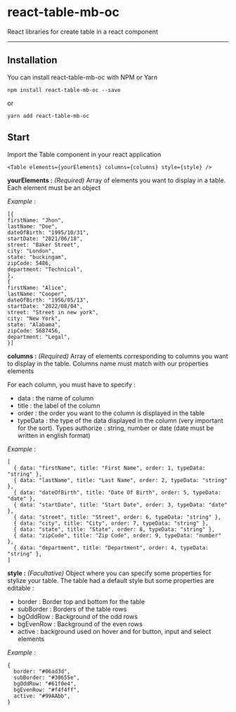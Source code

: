 # react-table-mb-oc
React libraries for create table in a react component

---

## Installation
You can install react-table-mb-oc with NPM or Yarn

``npm install react-table-mb-oc --save``

or

``yarn add react-table-mb-oc``

## Start

Import the Table component in your react application

``<Table elements={yourElements} columns={columns} style={style} />``

**yourElements :** *(Required)*
Array of elements you want to display in a table.  Each element must be an object

*Example* :

```
[{
firstName: "Jhon",
lastName: "Doe",
dateOfBirth: "1995/10/31",
startDate: "2021/06/18",
street: "Baker Street",
city: "London",
state: "buckingam",
zipCode: 5486,
department: "Technical",
},
{
firstName: "Alice",
lastName: "Cooper",
dateOfBirth: "1956/05/13",
startDate: "2022/08/04",
street: "Street in new york",
city: "New York",
state: "Alabama",
zipCode: 5687456,
department: "Legal",
}]
```

**columns :** *(Required)*
Array of elements corresponding to columns you want to display in the table. 
Columns name must match with our properties elements

For each column, you must have to specify : 
- data : the name of column
- title : the label of the column
- order : the order you want to the column is displayed in the table
- typeData : the type of the data displayed in the column (very important for the sort). Types authorize : string, number or date (date must be written in english format)


*Example* :

```
[
  { data: "firstName", title: "First Name", order: 1, typeData: "string" },
  { data: "lastName", title: "Last Name", order: 2, typeData: "string" },
  { data: "dateOfBirth", title: "Date Of Birth", order: 5, typeData: "date" },
  { data: "startDate", title: "Start Date", order: 3, typeData: "date" },
  { data: "street", title: "Street", order: 6, typeData: "string" },
  { data: "city", title: "City", order: 7, typeData: "string" },
  { data: "state", title: "State", order: 8, typeData: "string" },
  { data: "zipCode", title: "Zip Code", order: 9, typeData: "number" },
  { data: "department", title: "Department", order: 4, typeData: "string" },
]
```

**style :** *(Facultative)*
Object where you can specify some properties for stylize your table. 
The table had a default style but some properties are editable :

- border : Border top and bottom for the table
- subBorder : Borders of the table rows
- bgOddRow : Background of the odd rows
- bgEvenRow : Background of the even rows
- active : background used on hover and for button, input and select elements

*Example* :

```
{
  border: "#06ad3d",
  subBorder: "#30655e",
  bgOddRow: "#61f0e4",
  bgEvenRow: "#f4f4ff",
  active: "#99AAbb",
}
```
